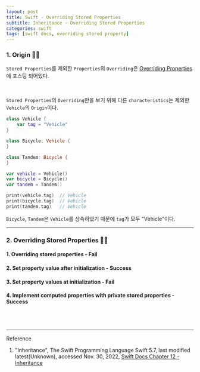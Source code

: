 ```yaml
---
layout: post
title: Swift - Overriding Stored Properties
subtitle: Inheritance - Overriding Stored Properties
categories: swift
tags: [swift docs, overriding stored property]
---
```


### 1. Origin 👩‍💻

`Stored Properties`를 제외한 `Properties`의 `Overriding`은
[Overriding Properties][Overriding Properties]에 포스팅 되어있다.

[Overriding Properties]:/swift/2022/11/29/inheritance.html#h-4-overriding-properties

<br>

`Stored Properties`의 `Overriding`만을 보기 위해 다른 `characteristics`는 제외한 `Vehicle`의 `Origin`이다.

```swift
class Vehicle {
    var tag = "Vehicle"
}

class Bicycle: Vehicle {
}

class Tandem: Bicycle {
}
```

```swift
var vehicle = Vehicle()
var bicycle = Bicycle()
var tandem = Tandem()

print(vehicle.tag)  // Vehicle
print(bicycle.tag)  // Vehicle
print(tandem.tag)   // Vehicle
```

`Bicycle`, `Tandem`은 `Vehicle`를 상속하였기 때문에 `tag`가 모두 "Vehicle"이다.

---

### 2. Overriding Stored Properties 👩‍💻

#### 1. Overriding stored properties - Fail

#### 2. Set property value after initialization - Success

#### 3. Set property values at initialization - Fail

#### 4. Implement computed properties with private stored properties - Success


<br><br>

---
Reference

1. "Inheritance", The Swift Programming Language Swift 5.7, last modified latest(Unknown), accessed Nov. 30, 2022, [Swift Docs Chapter 12 - Inheritance](https://docs.swift.org/swift-book/LanguageGuide/Inheritance.html)